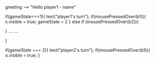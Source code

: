 greeting --> "Hello player1 - name"

if(gameState===1){
text("player1's turn");
if(mousePressedOver(b1)){
x.visible = true;
gameState = 2
}
else if (mousePressedOver(b2)){

}
....
...

}

if(gameState === 2){
    text("player2's turn");
if(mousePressedOver(b1)){
o.visible = true;
}
